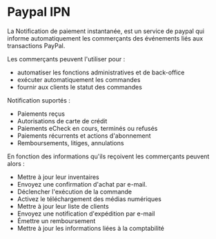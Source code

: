 # Paypal IPN

La Notification de paiement instantanée, est un service de paypal qui informe automatiquement les commerçants des événements liés aux transactions PayPal.

Les commerçants peuvent l'utiliser pour : 
- automatiser les fonctions administratives et de back-office
- exécuter automatiquement les commandes
- fournir aux clients le statut des commandes

Notification suportés : 
- Paiements reçus
- Autorisations de carte de crédit
- Paiements eCheck en cours, terminés ou refusés
- Paiements récurrents et actions d'abonnement
- Remboursements, litiges, annulations


En fonction des informations qu'ils reçoivent les commerçants peuvent alors :
- Mettre à jour leur inventaires
- Envoyez une confirmation d'achat par e-mail.
- Déclencher l'exécution de la commande
- Activez le téléchargement des médias numériques
- Mettre à jour leur liste de clients
- Envoyez une notification d'expédition par e-mail
- Émettre un remboursement
- Mettre à jour les informations liées à la comptabilité

